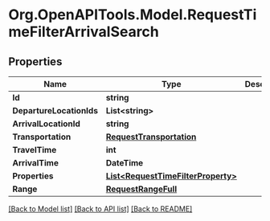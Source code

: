# Org.OpenAPITools.Model.RequestTimeFilterArrivalSearch
## Properties

Name | Type | Description | Notes
------------ | ------------- | ------------- | -------------
**Id** | **string** |  | 
**DepartureLocationIds** | **List&lt;string&gt;** |  | 
**ArrivalLocationId** | **string** |  | 
**Transportation** | [**RequestTransportation**](RequestTransportation.md) |  | 
**TravelTime** | **int** |  | 
**ArrivalTime** | **DateTime** |  | 
**Properties** | [**List&lt;RequestTimeFilterProperty&gt;**](RequestTimeFilterProperty.md) |  | 
**Range** | [**RequestRangeFull**](RequestRangeFull.md) |  | [optional] 

[[Back to Model list]](../README.md#documentation-for-models) [[Back to API list]](../README.md#documentation-for-api-endpoints) [[Back to README]](../README.md)

